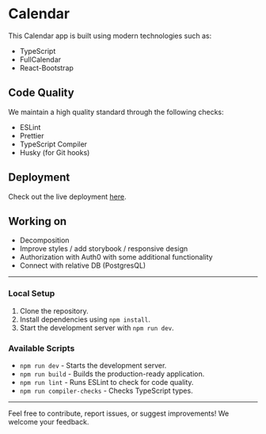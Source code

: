 # Calendar

This Calendar app is built using modern technologies such as:

- TypeScript
- FullCalendar
- React-Bootstrap

## Code Quality

We maintain a high quality standard through the following checks:

- ESLint
- Prettier
- TypeScript Compiler
- Husky (for Git hooks)

## Deployment

Check out the live deployment [here](https://calendar-denysmoon.vercel.app/).

## Working on

- Decomposition
- Improve styles / add storybook / responsive design
- Authorization with Auth0 with some additional functionality
- Connect with relative DB (PostgresQL)

---

### Local Setup

1. Clone the repository.
2. Install dependencies using `npm install`.
3. Start the development server with `npm run dev`.

### Available Scripts

- `npm run dev` - Starts the development server.
- `npm run build` - Builds the production-ready application.
- `npm run lint` - Runs ESLint to check for code quality.
- `npm run compiler-checks` - Checks TypeScript types.

---

Feel free to contribute, report issues, or suggest improvements! We welcome your feedback.

